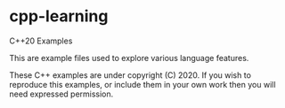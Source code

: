 # cpp-learning
C++20 Examples

This are example files used to explore various language features.

These C++ examples are under copyright (C) 2020.
If you wish to reproduce this examples, or include them in your own work then
you will need expressed permission.
